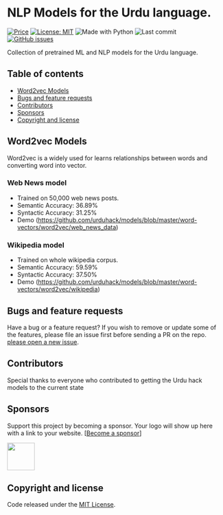 # NLP Models for the Urdu language.

[![Price](https://img.shields.io/badge/price-FREE-0098f7.svg)](https://github.com/urduhack/models/blob/master/LICENSE)
[![License: MIT](https://img.shields.io/badge/license-MIT-blue.svg)](https://github.com/urduhack/models/blob/master/LICENSE)
![Made with Python](https://img.shields.io/badge/made%20with-Python-blue.svg)
![Last commit](https://img.shields.io/github/last-commit/urduhack/models.svg)
[![GitHub issues](https://img.shields.io/github/issues/urduhack/models.svg)](https://github.com/urduhack/models/issues/new)

Collection of pretrained ML and NLP models for the Urdu language.

## Table of contents

- [Word2vec Models](#word2vec-models)
- [Bugs and feature requests](#bugs-and-feature-requests)
- [Contributors](#contributors)
- [Sponsors](#sponsors)
- [Copyright and license](#copyright-and-license)


## Word2vec Models

Word2vec is a widely used for learns relationships between words and converting word into vector.

### Web News model

- Trained on 50,000 web news posts.
- Semantic Accuracy: 36.89%
- Syntactic Accuracy: 31.25%
- Demo (https://github.com/urduhack/models/blob/master/word-vectors/word2vec/web_news_data)

### Wikipedia model

- Trained on whole wikipedia corpus.
- Semantic Accuracy: 59.59%
- Syntactic Accuracy: 37.50%
- Demo (https://github.com/urduhack/models/blob/master/word-vectors/word2vec/wikipedia)

## Bugs and feature requests

Have a bug or a feature request? If you wish to remove or update some of the features, please file an issue first before sending a PR on the repo. [please open a new issue](https://github.com/urduhack/models/issues/new).

## Contributors

Special thanks to everyone who contributed to getting the Urdu hack models to the current state

## Sponsors

Support this project by becoming a sponsor. Your logo will show up here with a link to your website. [[Become a sponsor]()]

<a href="https://arbisoft.com" target="_blank"><img height="64" src="https://arbisoft.com/static/media/uploads/arbisoft.png"></a>

## Copyright and license

Code released under the [MIT License](ttps://github.com/urduhack/models/blob/master/LICENSE).